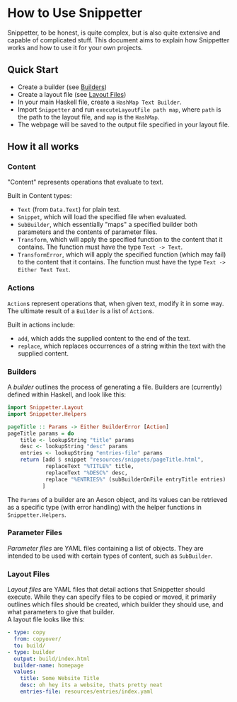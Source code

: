 # How to Use Snippetter

Snippetter, to be honest, is quite complex, but is also quite extensive and
capable of complicated stuff. This document aims to explain how Snippetter
works and how to use it for your own projects.

## Quick Start

- Create a builder (see [Builders](#builders))
- Create a layout file (see [Layout Files](#layout-files))
- In your main Haskell file, create a `HashMap Text Builder`.
- Import `Snippetter` and run `executeLayoutFile path map`, where `path` is the path to the layout file, and `map` is the `HashMap`.
- The webpage will be saved to the output file specified in your layout file.

## How it all works

### Content

"Content" represents operations that evaluate to text.

Built in Content types:

- `Text` (from `Data.Text`) for plain text.
- `Snippet`, which will load the specified file when evaluated.
- `SubBuilder`, which essentially "maps" a specified builder both parameters and the contents of parameter files.
- `Transform`, which will apply the specified function to the content that it
  contains. The function must have the type `Text -> Text`.
- `TransformError`, which will apply the specified function (which may fail) to
  the content that it contains. The function must have the type `Text -> Either
  Text Text`.

### Actions

`Action`s represent operations that, when given text, modify it in some way. The ultimate result of a `Builder` is a list of `Action`s.

Built in actions include:

- `add`, which adds the supplied content to the end of the text.
- `replace`, which replaces occurrences of a string within the text with the
  supplied content.

### Builders

A *builder* outlines the process of generating a file. Builders are (currently)
defined within Haskell, and look like this:

```haskell
import Snippetter.Layout
import Snippetter.Helpers

pageTitle :: Params -> Either BuilderError [Action]
pageTitle params = do
    title <- lookupString "title" params
    desc <- lookupString "desc" params
    entries <- lookupString "entries-file" params
    return [add $ snippet "resources/snippets/pageTitle.html",
            replaceText "%TITLE%" title,
            replaceText "%DESC%" desc,
            replace "%ENTRIES%" (subBuilderOnFile entryTitle entries)
           ]
```

The `Params` of a builder are an Aeson object, and its values can be retrieved
as a specific type (with error handling) with the helper functions in
`Snippetter.Helpers`.

### Parameter Files

*Parameter files* are YAML files containing a list of objects. They are
intended to be used with certain types of content, such as `SubBuilder`.

### Layout Files

*Layout files* are YAML files that detail actions that Snippetter should
execute. While they can specify files to be copied or moved, it primarily
outlines which files should be created, which builder they should use, and what
parameters to give that builder.  
A layout file looks like this:

```yaml
- type: copy
  from: copyover/
  to: build/
- type: builder
  output: build/index.html
  builder-name: homepage
  values:
    title: Some Website Title
    desc: oh hey its a website, thats pretty neat
    entries-file: resources/entries/index.yaml
```

